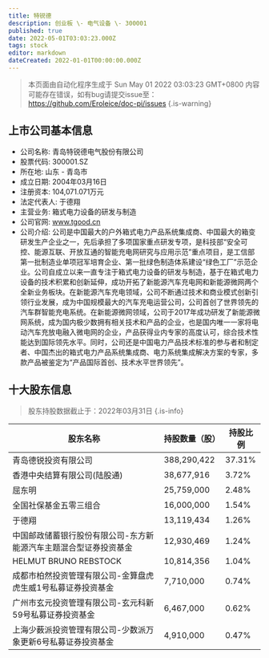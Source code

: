 ```yaml
---
title: 特锐德
description: 创业板 \- 电气设备 \- 300001
published: true
date: 2022-05-01T03:03:23.000Z
tags: stock
editor: markdown
dateCreated: 2022-01-01T00:00:00.000Z
---
```


> 本页面由自动化程序生成于 Sun May 01 2022 03:03:23 GMT+0800
> 内容可能存在错误，如有bug请提交issue至：https://github.com/Eroleice/doc-pi/issues
{.is-warning}

## 上市公司基本信息
- 公司名称: 青岛特锐德电气股份有限公司
- 股票代码: 300001.SZ
- 所在地: 山东 - 青岛市
- 成立日期: 2004年03月16日
- 注册资本: 104,071.071万元
- 法定代表人: 于德翔
- 主营业务: 箱式电力设备的研发与制造
- 公司官网: www.tgood.cn
- 公司介绍: 公司是中国最大的户外箱式电力产品系统集成商、中国最大的箱变研发生产企业之一，先后承担了多项国家重点研发专项，是科技部“安全可控、能源互联、开放互通的智能充电网研究与应用示范”重点项目，是工信部第一批制造业单项冠军培育企业、第一批绿色制造体系建设“绿色工厂”示范企业。公司自成立以来一直专注于箱式电力设备的研发与制造，基于在箱式电力设备的技术积累和创新延伸，成功开拓了新能源汽车充电网和新能源微网两个全新业务板块。在新能源汽车充电领域，公司不断通过技术和商业模式创新引领行业发展，成为中国规模最大的汽车充电运营公司，公司首创了世界领先的汽车群智能充电系统。在新能源微网领域，公司于2017年成功研发了新能源微网系统，成为国内极少数拥有相关技术和产品的企业，也是国内唯一一家将电动汽车充放电融入微电网的企业，产品获得业内专家的高度认可，综合技术性能达到国际领先水平。同时，公司还是中国电力产品技术标准的参与者和制定者、中国杰出的箱式电力产品系统集成商、电力系统集成解决方案的专家，多款产品被鉴定为“产品国际首创、技术水平世界领先”。


## 十大股东信息
> 股东持股数据截止于：2022年03月31日
{.is-info}

| 股东名称 | 持股数量（股） | 持股比例 |
| --- | --- | --- |
| 青岛德锐投资有限公司 | 388,290,422 | 37.31% |
| 香港中央结算有限公司(陆股通) | 38,677,916 | 3.72% |
| 屈东明 | 25,759,000 | 2.48% |
| 全国社保基金五零三组合 | 16,000,000 | 1.54% |
| 于德翔 | 13,119,434 | 1.26% |
| 中国邮政储蓄银行股份有限公司-东方新能源汽车主题混合型证券投资基金 | 12,930,469 | 1.24% |
| HELMUT BRUNO REBSTOCK | 10,814,356 | 1.04% |
| 成都市柏然投资管理有限公司-金算盘虎虎生威1号私募证券投资基金 | 7,710,000 | 0.74% |
| 广州市玄元投资管理有限公司-玄元科新59号私募证券投资基金 | 6,467,000 | 0.62% |
| 上海少薮派投资管理有限公司-少数派万象更新6号私募证券投资基金 | 4,910,000 | 0.47% |




